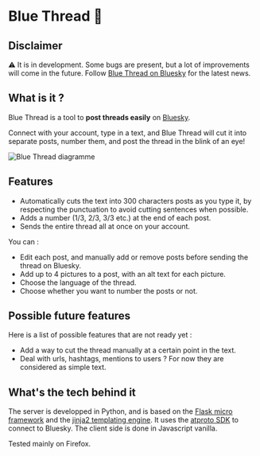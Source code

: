 # Blue Thread 🧵

## Disclaimer

⚠ It is in development. Some bugs are present, but a lot of improvements will come in the future. Follow [Blue Thread on Bluesky](http://bsky.app/profile/bluethread.bsky.social) for the latest news.

## What is it ?

Blue Thread is a tool to **post threads easily** on [Bluesky](https://bsky.app/).

Connect with your account, type in a text, and Blue Thread will cut it into separate posts, number them, and post the thread in the blink of an eye!

![Blue Thread diagramme](https://github.com/simonetthomas/Blue_Thread/assets/36693311/d8992581-17d7-4f35-af33-3030d3453dae)


## Features

* Automatically cuts the text into 300 characters posts as you type it, by respecting the punctuation to avoid cutting sentences when possible.
* Adds a number (1/3, 2/3, 3/3 etc.) at the end of each post.
* Sends the entire thread all at once on your account.

You can :
* Edit each post, and manually add or remove posts before sending the thread on Bluesky.
* Add up to 4 pictures to a post, with an alt text for each picture.
* Choose the language of the thread.
* Choose whether you want to number the posts or not.

## Possible future features

Here is a list of possible features that are not ready yet :
* Add a way to cut the thread manually at a certain point in the text.
* Deal with urls, hashtags, mentions to users ? For now they are considered as simple text.

## What's the tech behind it

The server is developped in Python, and is based on the [Flask micro framework](https://flask.palletsprojects.com/en/2.3.x/) and the [jinja2 templating engine](https://jinja.palletsprojects.com/en/3.1.x/). It uses the [atproto SDK](https://atproto.blue/en/latest/) to connect to Bluesky. The client side is done in Javascript vanilla.

Tested mainly on Firefox.
